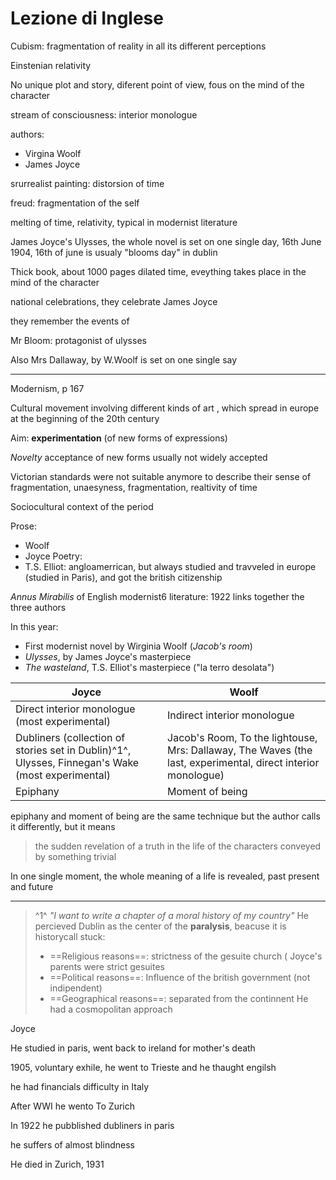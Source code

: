 # Lezione di Inglese

Cubism: fragmentation of reality in all its different perceptions 

Einstenian relativity

No unique plot and story, diferent point of view, fous on the mind of the character


stream of consciousness: interior monologue

authors:
* Virgina Woolf
* James Joyce

srurrealist painting: distorsion of time


freud: fragmentation of the self

melting of time, relativity, typical in modernist literature

James Joyce's Ulysses,  the whole novel is set on one single day,
16th June 1904, 16th of june is usualy "blooms day" in dublin

Thick book, about 1000 pages
dilated time, eveything takes place in the mind of the character

national celebrations, they celebrate James Joyce

they remember the events of 

Mr Bloom: protagonist of ulysses

Also Mrs Dallaway, by W.Woolf is set on one single say


---

Modernism, p 167

Cultural movement involving different kinds of art , which spread in europe at the beginning of the 20th century

Aim: **experimentation** (of new forms of expressions)

_Novelty_
acceptance of new forms usually not widely accepted


Victorian standards were not suitable anymore to describe their sense of fragmentation, unaesyness, fragmentation, realtivity of time

Sociocultural context of the period


Prose:
* Woolf
* Joyce
Poetry:
* T.S. Elliot: angloamerrican, but always studied and travveled in europe (studied in Paris), and got the british citizenship


*Annus Mirabilis* of English modernist6 literature: 1922 links together the three authors

In this year:
* First modernist novel by Wirginia Woolf (_Jacob's room_)
* _Ulysses_, by James Joyce's masterpiece
* _The wasteland_, T.S. Elliot's masterpiece ("la terro desolata")


|Joyce|Woolf|
|---|--|
|Direct interior monologue (most experimental)|Indirect interior monologue|
|Dubliners (collection of stories set in Dublin)^1^, Ulysses, Finnegan's Wake (most experimental) |Jacob's Room, To the lightouse, Mrs: Dallaway, The Waves (the last, experimental, direct interior monologue)|
|Epiphany|Moment of being|

epiphany and moment of being are the same technique but the author calls it differently, but it means
> the sudden revelation of a truth in the life of the characters conveyed by something trivial


In one single moment, the whole meaning of a life is revealed, past present and future



---
> ^1^ _"I want to write a chapter of a moral history of my country"_
> He percieved Dublin as the center of the **paralysis**, beacuse it is historycall stuck:
> * ==Religious reasons==: strictness of the gesuite church ( Joyce's parents were strict gesuites
> * ==Political reasons==: Influence of the british government (not indipendent)
> * ==Geographical reasons==: separated from the continnent
> He had a cosmopolitan approach

Joyce

He studied in paris, went back to ireland for mother's death

1905, voluntary exhile, he went to Trieste and he thaught engilsh

he had financials difficulty in Italy

After WWI he wento To Zurich

In 1922 he pubblished dubliners in paris

he suffers of almost blindness

He died in Zurich, 1931
<!--stackedit_data:
eyJoaXN0b3J5IjpbMTQ0NzU3NDk4NywtNDk1ODI3MjM2XX0=
-->